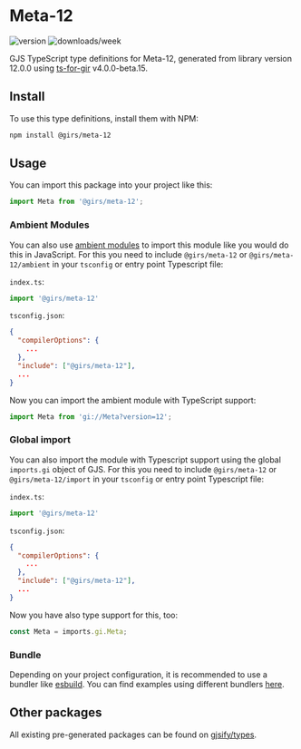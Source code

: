 
# Meta-12

![version](https://img.shields.io/npm/v/@girs/meta-12)
![downloads/week](https://img.shields.io/npm/dw/@girs/meta-12)


GJS TypeScript type definitions for Meta-12, generated from library version 12.0.0 using [ts-for-gir](https://github.com/gjsify/ts-for-gir) v4.0.0-beta.15.


## Install

To use this type definitions, install them with NPM:
```bash
npm install @girs/meta-12
```

## Usage

You can import this package into your project like this:
```ts
import Meta from '@girs/meta-12';
```

### Ambient Modules

You can also use [ambient modules](https://github.com/gjsify/ts-for-gir/tree/main/packages/cli#ambient-modules) to import this module like you would do this in JavaScript.
For this you need to include `@girs/meta-12` or `@girs/meta-12/ambient` in your `tsconfig` or entry point Typescript file:

`index.ts`:
```ts
import '@girs/meta-12'
```

`tsconfig.json`:
```json
{
  "compilerOptions": {
    ...
  },
  "include": ["@girs/meta-12"],
  ...
}
```

Now you can import the ambient module with TypeScript support: 

```ts
import Meta from 'gi://Meta?version=12';
```

### Global import

You can also import the module with Typescript support using the global `imports.gi` object of GJS.
For this you need to include `@girs/meta-12` or `@girs/meta-12/import` in your `tsconfig` or entry point Typescript file:

`index.ts`:
```ts
import '@girs/meta-12'
```

`tsconfig.json`:
```json
{
  "compilerOptions": {
    ...
  },
  "include": ["@girs/meta-12"],
  ...
}
```

Now you have also type support for this, too:

```ts
const Meta = imports.gi.Meta;
```

### Bundle

Depending on your project configuration, it is recommended to use a bundler like [esbuild](https://esbuild.github.io/). You can find examples using different bundlers [here](https://github.com/gjsify/ts-for-gir/tree/main/examples).

## Other packages

All existing pre-generated packages can be found on [gjsify/types](https://github.com/gjsify/types).

